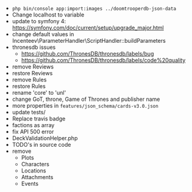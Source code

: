 * `php bin/console app:import:images ../doomtrooperdb-json-data`
* Change localhost to variable
* update to symfony 4: https://symfony.com/doc/current/setup/upgrade_major.html
* change default values in Incenteev\ParameterHandler\ScriptHandler::buildParameters
* thronesdb issues
  * https://github.com/ThronesDB/thronesdb/labels/bug
  * https://github.com/ThronesDB/thronesdb/labels/code%20quality
* remove Reviews
* restore Reviews
* remove Rules
* restore Rules
* rename 'core' to 'unl'
* change GoT, throne, Game of Thrones and publisher name
* more properties in `features/json_schema/cards-v3.0.json`
* update tests/
* Replace travis badge
* factions as array
* fix API 500 error
* DeckValidationHelper.php
* TODO's in source code
* remove
  * Plots
  * Characters
  * Locations
  * Attachments
  * Events
